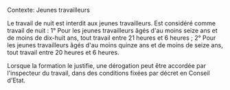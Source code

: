 Contexte: Jeunes travailleurs

Le travail de nuit est interdit aux jeunes travailleurs. Est considéré comme travail de nuit : 1° Pour les jeunes travailleurs âgés d'au moins seize ans et de moins de dix-huit ans, tout travail entre 21 heures et 6 heures ; 2° Pour les jeunes travailleurs âgés d'au moins quinze ans et de moins de seize ans, tout travail entre 20 heures et 6 heures.

Lorsque la formation le justifie, une dérogation peut être accordée par l'inspecteur du travail, dans des conditions fixées par décret en Conseil d'Etat.